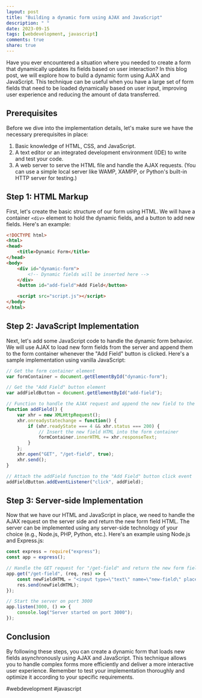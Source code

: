 ```yaml
---
layout: post
title: "Building a dynamic form using AJAX and JavaScript"
description: " "
date: 2023-09-15
tags: [webdevelopment, javascript]
comments: true
share: true
---
```


Have you ever encountered a situation where you needed to create a form that dynamically updates its fields based on user interaction? In this blog post, we will explore how to build a dynamic form using AJAX and JavaScript. This technique can be useful when you have a large set of form fields that need to be loaded dynamically based on user input, improving user experience and reducing the amount of data transferred.

## Prerequisites

Before we dive into the implementation details, let's make sure we have the necessary prerequisites in place:

1. Basic knowledge of HTML, CSS, and JavaScript.
2. A text editor or an integrated development environment (IDE) to write and test your code.
3. A web server to serve the HTML file and handle the AJAX requests. (You can use a simple local server like WAMP, XAMPP, or Python's built-in HTTP server for testing.)

## Step 1: HTML Markup

First, let's create the basic structure of our form using HTML. We will have a container `<div>` element to hold the dynamic fields, and a button to add new fields. Here's an example:

```html
<!DOCTYPE html>
<html>
<head>
    <title>Dynamic Form</title>
</head>
<body>
    <div id="dynamic-form">
        <!-- Dynamic fields will be inserted here -->
    </div>
    <button id="add-field">Add Field</button>

    <script src="script.js"></script>
</body>
</html>
```

## Step 2: JavaScript Implementation

Next, let's add some JavaScript code to handle the dynamic form behavior. We will use AJAX to load new form fields from the server and append them to the form container whenever the "Add Field" button is clicked. Here's a sample implementation using vanilla JavaScript:

```javascript
// Get the form container element
var formContainer = document.getElementById("dynamic-form");

// Get the "Add Field" button element
var addFieldButton = document.getElementById("add-field");

// Function to handle the AJAX request and append the new field to the form container
function addField() {
    var xhr = new XMLHttpRequest();
    xhr.onreadystatechange = function() {
        if (xhr.readyState === 4 && xhr.status === 200) {
            // Insert the new field HTML into the form container
            formContainer.innerHTML += xhr.responseText;
        }
    };
    xhr.open("GET", "/get-field", true);
    xhr.send();
}

// Attach the addField function to the "Add Field" button click event
addFieldButton.addEventListener("click", addField);
```

## Step 3: Server-side Implementation

Now that we have our HTML and JavaScript in place, we need to handle the AJAX request on the server side and return the new form field HTML. The server can be implemented using any server-side technology of your choice (e.g., Node.js, PHP, Python, etc.). Here's an example using Node.js and Express.js:

```javascript
const express = require("express");
const app = express();

// Handle the GET request for "/get-field" and return the new form field HTML
app.get("/get-field", (req, res) => {
    const newFieldHTML = "<input type=\"text\" name=\"new-field\" placeholder=\"New Field\" />";
    res.send(newFieldHTML);
});

// Start the server on port 3000
app.listen(3000, () => {
    console.log("Server started on port 3000");
});
```

## Conclusion

By following these steps, you can create a dynamic form that loads new fields asynchronously using AJAX and JavaScript. This technique allows you to handle complex forms more efficiently and deliver a more interactive user experience. Remember to test your implementation thoroughly and optimize it according to your specific requirements.

#webdevelopment #javascript